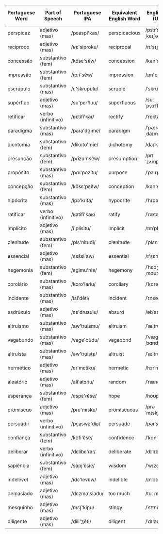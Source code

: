
| Portuguese Word | Part of Speech   | Portuguese IPA   | Equivalent English Word  | English IPA (USA) | Equivalent Spanish Word | Spanish IPA (Latin American) | Word No. |
|-----------------|------------------|------------------|--------------------------|-------------------|-------------------------|----------------------------|----------|
| perspicaz       | adjetivo (mas)   | /pɛʁspi'kas/     | perspicacious            | /pɜːrˈspɪˌkeɪʃəs/  | perspicaz                | /peɾspi'kas/             |          |
| recíproco       | adjetivo (mas)   | /ʁɛ'sipɾoku/     | reciprocal               | /rɪ'sɪˌprəkəl/     | recíproco                | /re'sipɾoko/             |          |
| concessão       | substantivo (fem)| /kõsɛ'sɐ̃w/      | concession               | /kən'sɛʃən/         | concesión                | /konθe'sjon/             |          |
| impressão       | substantivo (fem)| /ĩpɾɨ'sɐ̃w/      | impression               | /ɪm'prɛʃən/         | impresión                | /impɾe'sjon/             |          |
| escrúpulo       | substantivo (mas)| /ɛ'skɾupulu/      | scruple                  | /ˈskruːpəl/         | escrúpulo                | /eskɾu'pulo/             |          |
| supérfluo       | adjetivo (mas)   | /su'pɛrfluu/      | superfluous              | /suːˈpɜːrflʊəs/    | superfluo                | /su'peɾflu.o/            |          |
| retificar       | verbo (infinitivo)| /ʁɛtifi'kaɾ/     | rectify                  | /ˈrɛktəˌfaɪ/        | rectificar              | /rektifi'kaɾ/            |          |
| paradigma       | substantivo (mas)| /paɾa'dʒimɐ/     | paradigm                 | /ˈpærəˌdaɪm/        | paradigma                | /paɾa'dixma/             |          |
| dicotomia       | substantivo (fem)| /dikoto'miɐ/     | dichotomy                | /daɪˈkɒtəmi/        | dicotomía                | /dikoto'mja/             |          |
| presunção       | substantivo (fem)| /pɾɨzu'nsɐ̃w/     | presumption              | /prɪˈzʌmpʃən/      | presunción               | /pɾesun'θjon/            |          |
| propósito       | substantivo (mas)| /pɾu'pozitu/      | purpose                  | /ˈpɜːrpəs/          | propósito                | /pɾo'pɔsito/             |          |
| concepção       | substantivo (fem)| /kõsɛ'psɐ̃w/      | conception               | /kən'sɛpʃən/         | concepción               | /konθep'sjon/            |          |
| hipócrita       | substantivo (mas)| /ipɔ'kɾita/      | hypocrite                | /ˈhɪpəˌkraɪt/      | hipócrita                | /ipo'kɾita/             |          |
| ratificar       | verbo (infinitivo)| /ʁatifi'kaʁ/     | ratify                   | /ˈrætəˌfaɪ/        | ratificar                | /rati'fikaɾ/            |          |
| implícito       | adjetivo (mas)   | /ĩ'plisitu/      | implicit                 | /ɪmˈplɪsɪt/         | implícito                | /im'plisito/            |          |
| plenitude       | substantivo (fem)| /plɛ'nitudi/     | plenitude                | /ˈplɛnɪˌtjuːd/      | plenitud                 | /pleni'tuð/             |          |
| essencial       | adjetivo (mas)   | /ɛsɛ̃si'aw/      | essential                | /ɪ'sɛnʃəl/         | esencial                 | /esens'jal/             |          |
| hegemonia       | substantivo (fem)| /ɛgimu'niɐ/      | hegemony                 | /ˈhɛdʒəˌmoʊni/     | hegemonía                | /egemo'nia/             |          |
| corolário       | substantivo (mas)| /koɾo'laɾiu/     | corollary                | /ˈkɒrəˌlɛri/       | corolario                | /koɾo'laɾjo/            |          |
| incidente       | substantivo (mas)| /ĩsi'dẽti/      | incident                 | /ˈɪnsədənt/         | incidente                | /insjen'te/             |          |
| esdrúxulo       | adjetivo (mas)   | /ɛs'dɾusulu/     | absurd                   | /əbˈsɜrd/           | estrambótico             | /es'dɾusulo/            |          |
| altruísmo       | substantivo (mas)| /aw'tɾuismu/     | altruism                 | /ˈæltruˌɪzəm/      | altruismo                | /altɾu'izmo/             |          |
| vagabundo       | substantivo (mas)| /vaɡɐ'bũdu/     | vagabond                 | /ˈvæɡəˌbɑnd/       | vagabundo                | /baɡa'βundo/            |          |
| altruísta       | substantivo (mas)| /aw'tɾuistɐ/     | altruist                 | /ˈæltruˌɪst/       | altruista                | /altɾu'ista/            |          |
| hermético       | adjetivo (mas)   | /ɛɾ'mɛtiku/      | hermetic                 | /hɜrˈmɛtɪk/        | hermético                | /eɾ'metiko/             |          |
| aleatório       | adjetivo (mas)   | /ali'atɔɾiu/     | random                   | /ˈrændəm/          | aleatorio                | /ale'aˈtoɾjo/           |          |
| esperança       | substantivo (fem)| /ɛspɛ'ɾɐ̃sɐ/     | hope                     | /hoʊp/             | esperanza                | /espe'ɾansa/            |          |
| promíscuo       | adjetivo (mas)   | /pɾu'misku/      | promiscuous              | /prəˈmɪskjuəs/     | promiscuo                | /pɾomi'skuo/            |          |
| persuadir       | verbo (infinitivo)| /pɛʁswa'diʁ/    | persuade                 | /pərˈsweɪd/        | persuadir                | /peɾswa'ðiɾ/            |          |
| confiança       | substantivo (fem)| /kõfi'ɐ̃sɐ/      | confidence               | /ˈkɑnˌfɪdəns/      | confianza                | /konfjan'tsa/           |          |
| deliberar       | verbo (infinitivo)| /dɛlibɛ'ɾaɾ/     | deliberate               | /dɪˈlɪbəˌreɪt/    | deliberar                | /delibe'ɾaɾ/           |          |
| sapiência       | substantivo (fem)| /sapj'ɛ̃siɐ/      | wisdom                   | /ˈwɪzdəm/          | sabiduría                | /sapi'ensja/            |          |
| indelével       | adjetivo (mas)   | /ĩdɛ'levɛw/     | indelible                | /ɪnˈdɛləbl̩/       | indeleble                | /inde'leβle/            |          |
| demasiado       | adjetivo (mas)   | /dɛzma'siadu/    | too much                 | /tuː mʌʧ/          | demasiado                | /de'masjaðo/            |          |
| mesquinho       | adjetivo (mas)   | /mɛʃ'kiɲu/      | stingy                   | /ˈstɪndʒi/         | mezquino                 | /mes'kino/             |          |
| diligente       | adjetivo (mas)   | /dili'ʒẽti/     | diligent                 | /ˈdɪlədʒənt/       | diligente                | /di'lixente/           |          |
